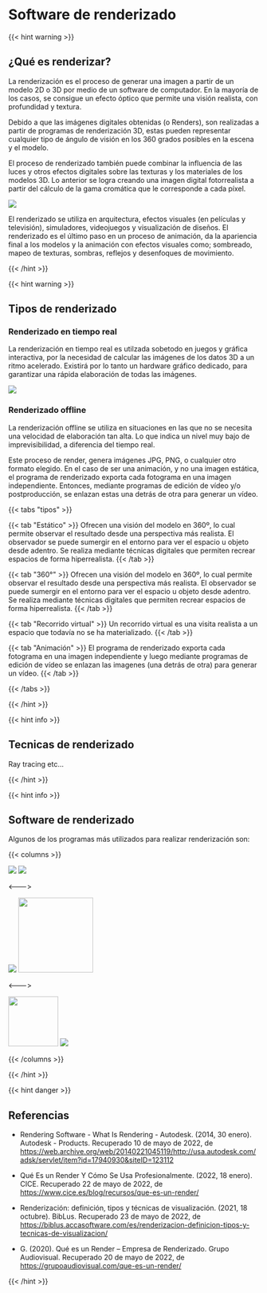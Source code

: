 # Software de renderizado

{{< hint warning >}}

## ¿Qué es renderizar?

La renderización es el proceso de generar una imagen a partir de un modelo 2D o 3D por medio de un software de computador. En la mayoría de los casos, se consigue un efecto óptico que permite una visión realista, con profundidad y textura.

Debido a que las imágenes digitales obtenidas (o Renders), son realizadas a partir de programas de renderización 3D, estas pueden representar cualquier tipo de ángulo de visión en los 360 grados posibles en la escena y el modelo.

El proceso de renderizado también puede combinar la influencia de las luces y otros efectos digitales sobre las texturas y los materiales de los modelos 3D. Lo anterior se logra creando una imagen digital fotorrealista a partir del cálculo de la gama cromática que le corresponde a cada píxel.

<img src="/VisualComputing/sketches/rendering/images/rendering.jpg"/>

El renderizado se utiliza en arquitectura, efectos visuales (en películas y televisión), simuladores, videojuegos y visualización de diseños. El renderizado es el último paso en un proceso de animación, da la apariencia final a los modelos y la animación con efectos visuales como; sombreado, mapeo de texturas, sombras, reflejos y desenfoques de movimiento. 

{{< /hint >}}

{{< hint warning >}}

## Tipos de renderizado

### Renderizado en tiempo real

La renderización en tiempo real es utilzada sobetodo en juegos y gráfica interactiva, por la necesidad de calcular las imágenes de los datos 3D a un ritmo acelerado. Existirá por lo tanto un hardware gráfico dedicado, para garantizar una rápida elaboración de todas las imágenes.

<img src="/VisualComputing/sketches/rendering/images/renderRealTime.jpg"/>


### Renderizado offline

La renderización offline se utiliza en situaciones en las que no se necesita una velocidad de elaboración tan alta. Lo que indica un nivel muy bajo de imprevisibilidad, a diferencia del tiempo real.
        
Este proceso de render, genera imágenes JPG, PNG, o cualquier otro formato elegido. En el caso de ser una animación, y no una imagen estática, el programa de renderizado exporta cada fotograma en una imagen independiente. Entonces, mediante programas de edición de vídeo y/o postproducción, se enlazan estas una detrás de otra para generar un vídeo.
    
{{< tabs "tipos" >}}

{{< tab "Estático" >}} 
Ofrecen una visión del modelo en 360º, lo cual permite observar el resultado desde una perspectiva más realista. 
El observador se puede sumergir en el entorno para ver el espacio u objeto desde adentro. Se realiza mediante técnicas digitales que permiten recrear espacios de forma hiperrealista.
{{< /tab >}}

{{< tab "360°" >}} 
Ofrecen una visión del modelo en 360º, lo cual permite observar el resultado desde una perspectiva más realista. 
El observador se puede sumergir en el entorno para ver el espacio u objeto desde adentro. Se realiza mediante técnicas digitales que permiten recrear espacios de forma hiperrealista.
{{< /tab >}}

{{< tab "Recorrido virtual" >}} 
Un recorrido virtual es una visita realista a un espacio que todavía no se ha materializado.
{{< /tab >}}

{{< tab "Animación" >}} 
El programa de renderizado exporta cada fotograma en una imagen independiente y luego mediante programas de edición de vídeo se enlazan las imagenes (una detrás de otra) para generar un vídeo.
{{< /tab >}}

{{< /tabs >}}

{{< /hint >}}

{{< hint info >}}

## Tecnicas de renderizado

Ray tracing etc...

{{< /hint >}}

{{< hint info >}}

## Software de renderizado
Algunos de los programas más utilizados para realizar renderización son:

{{< columns >}}

<img src="/VisualComputing/sketches/rendering/images/AutoCAD.png"/>

<img src="/VisualComputing/sketches/rendering/images/v-ray.svg"/>

<--->


<img src="/VisualComputing/sketches/rendering/images/Blender.png"/>

<img style="width:150px" src="/VisualComputing/sketches/rendering/images/Rhinoceros.png"/>

<--->

<img style="width:100px" src="/VisualComputing/sketches/rendering/images/cinema4d.png"/>

<img src="/VisualComputing/sketches/rendering/images/enscape.png"/>

{{< /columns >}}

{{< /hint >}}

{{< hint danger >}}

## Referencias
* Rendering Software - What Is Rendering - Autodesk. (2014, 30 enero). Autodesk - Products. Recuperado 10 de mayo de 2022, de https://web.archive.org/web/20140221045119/http://usa.autodesk.com/adsk/servlet/item?id=17940930&siteID=123112

* Qué Es un Render Y Cómo Se Usa Profesionalmente. (2022, 18 enero). CICE. Recuperado 22 de mayo de 2022, de https://www.cice.es/blog/recursos/que-es-un-render/

* Renderización: definición, tipos y técnicas de visualización. (2021, 18 octubre). BibLus. Recuperado 23 de mayo de 2022, de https://biblus.accasoftware.com/es/renderizacion-definicion-tipos-y-tecnicas-de-visualizacion/

* G. (2020). Qué es un Render – Empresa de Renderizado. Grupo Audiovisual. Recuperado 20 de mayo de 2022, de https://grupoaudiovisual.com/que-es-un-render/

{{< /hint >}}